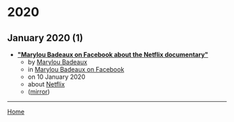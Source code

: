 # 2020

## January 2020 (1)

 - [**"Marylou Badeaux on Facebook about the Netflix documentary"**](https://www.facebook.com/mlbadeaux/posts/2978728745491936)
    - by [Marylou Badeaux](../../../authors/marylou-badeaux/index.md)
    - in [Marylou Badeaux on Facebook](../../../publications/k-o/marylou-badeaux-on-facebook/index.md)
    - on 10 January 2020
    - about [Netflix](../../../topics/netflix/index.md)
    - ([mirror](https://web.archive.org/web/*/https://www.facebook.com/mlbadeaux/posts/2978728745491936))

----

[Home](../index.md)

